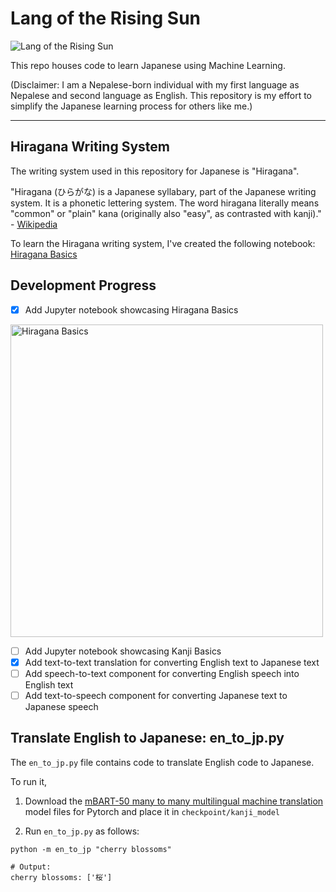 # Lang of the Rising Sun

![Lang of the Rising Sun](https://github.com/PragyanSubedi/LangOfTheRisingSun/blob/main/assets/cover.png)

This repo houses code to learn Japanese using Machine Learning.

(Disclaimer: I am a Nepalese-born individual with my first language as Nepalese and second language as English. This repository is my effort to simplify the Japanese learning process for others like me.)

---

## Hiragana Writing System

The writing system used in this repository for Japanese is "Hiragana".

"Hiragana (ひらがな) is a Japanese syllabary, part of the Japanese writing system. It is a phonetic lettering system. The word hiragana literally means "common" or "plain" kana (originally also "easy", as contrasted with kanji)." - <a href="https://en.wikipedia.org/wiki/Hiragana" target="__blank__"> Wikipedia </a>

To learn the Hiragana writing system, I've created the following notebook: <a href="hiragana_basics.ipynb" target="__blank__"> Hiragana Basics </a>

## Development Progress

- [x] Add Jupyter notebook showcasing Hiragana Basics

<img src ="https://github.com/PragyanSubedi/LangOfTheRisingSun/blob/main/assets/hiragana_basics.png" alt="Hiragana Basics" height="500">

- [ ] Add Jupyter notebook showcasing Kanji Basics
- [x] Add text-to-text translation for converting English text to Japanese text
- [ ] Add speech-to-text component for converting English speech into English text
- [ ] Add text-to-speech component for converting Japanese text to Japanese speech

## Translate English to Japanese: en_to_jp.py

The `en_to_jp.py` file contains code to translate English code to Japanese.

To run it,

1. Download the <a href="https://huggingface.co/facebook/mbart-large-50-many-to-many-mmt" target="__blank"> mBART-50 many to many multilingual machine translation</a> model files for Pytorch and place it in `checkpoint/kanji_model`

2. Run `en_to_jp.py` as follows:

```
python -m en_to_jp "cherry blossoms"

# Output:
cherry blossoms: ['桜']
```
